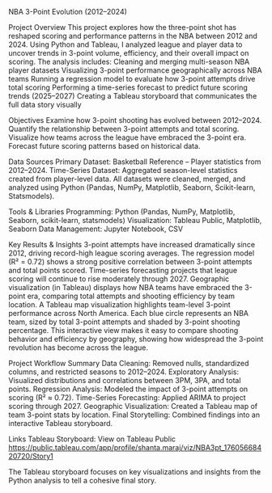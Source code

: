 NBA 3-Point Evolution (2012–2024)

Project Overview
This project explores how the three-point shot has reshaped scoring and performance patterns in the NBA between 2012 and 2024.
Using Python and Tableau, I analyzed league and player data to uncover trends in 3-point volume, efficiency, and their overall impact on scoring.
The analysis includes:
Cleaning and merging multi-season NBA player datasets
Visualizing 3-point performance geographically across NBA teams
Running a regression model to evaluate how 3-point attempts drive total scoring
Performing a time-series forecast to predict future scoring trends (2025–2027)
Creating a Tableau storyboard that communicates the full data story visually

Objectives
Examine how 3-point shooting has evolved between 2012–2024.
Quantify the relationship between 3-point attempts and total scoring.
Visualize how teams across the league have embraced the 3-point era.
Forecast future scoring patterns based on historical data.

Data Sources
Primary Dataset: Basketball Reference – Player statistics from 2012–2024.
Time-Series Dataset: Aggregated season-level statistics created from player-level data.
All datasets were cleaned, merged, and analyzed using Python (Pandas, NumPy, Matplotlib, Seaborn, Scikit-learn, Statsmodels).

Tools & Libraries
Programming:	Python (Pandas, NumPy, Matplotlib, Seaborn, scikit-learn, statsmodels)
Visualization:	Tableau Public, Matplotlib, Seaborn
Data Management:	Jupyter Notebook, CSV

Key Results & Insights
3-point attempts have increased dramatically since 2012, driving record-high league scoring averages.
The regression model (R² = 0.72) shows a strong positive correlation between 3-point attempts and total points scored.
Time-series forecasting projects that league scoring will continue to rise moderately through 2027.
Geographic visualization (in Tableau) displays how NBA teams have embraced the 3-point era, comparing total attempts and shooting efficiency by team location.
A Tableau map visualization highlights team-level 3-point performance across North America.
Each blue circle represents an NBA team, sized by total 3-point attempts and shaded by 3-point shooting percentage.
This interactive view makes it easy to compare shooting behavior and efficiency by geography, showing how widespread the 3-point revolution has become across the league.

Project Workflow Summary
Data Cleaning: Removed nulls, standardized columns, and restricted seasons to 2012–2024.
Exploratory Analysis: Visualized distributions and correlations between 3PM, 3PA, and total points.
Regression Analysis: Modeled the impact of 3-point attempts on scoring (R² ≈ 0.72).
Time-Series Forecasting: Applied ARIMA to project scoring through 2027.
Geographic Visualization: Created a Tableau map of team 3-point stats by location.
Final Storytelling: Combined findings into an interactive Tableau storyboard.

Links
Tableau Storyboard: View on Tableau Public
https://public.tableau.com/app/profile/shanta.maraj/viz/NBA3pt_17605668420720/Story1

The Tableau storyboard focuses on key visualizations and insights from the Python analysis to tell a cohesive final story.
